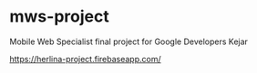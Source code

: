 # mws-project
Mobile Web Specialist final project for Google Developers Kejar

https://herlina-project.firebaseapp.com/

